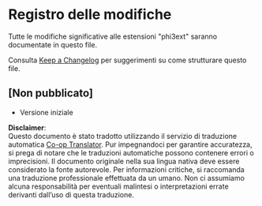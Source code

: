 <!--
CO_OP_TRANSLATOR_METADATA:
{
  "original_hash": "dbb0b6218ce5f9cf0ede8f4201f6ad58",
  "translation_date": "2025-07-16T16:30:44+00:00",
  "source_file": "code/07.Lab/01/AIPC/extensions/phi3ext/CHANGELOG.md",
  "language_code": "it"
}
-->
# Registro delle modifiche

Tutte le modifiche significative alle estensioni "phi3ext" saranno documentate in questo file.

Consulta [Keep a Changelog](http://keepachangelog.com/) per suggerimenti su come strutturare questo file.

## [Non pubblicato]

- Versione iniziale

**Disclaimer**:  
Questo documento è stato tradotto utilizzando il servizio di traduzione automatica [Co-op Translator](https://github.com/Azure/co-op-translator). Pur impegnandoci per garantire accuratezza, si prega di notare che le traduzioni automatiche possono contenere errori o imprecisioni. Il documento originale nella sua lingua nativa deve essere considerato la fonte autorevole. Per informazioni critiche, si raccomanda una traduzione professionale effettuata da un umano. Non ci assumiamo alcuna responsabilità per eventuali malintesi o interpretazioni errate derivanti dall’uso di questa traduzione.